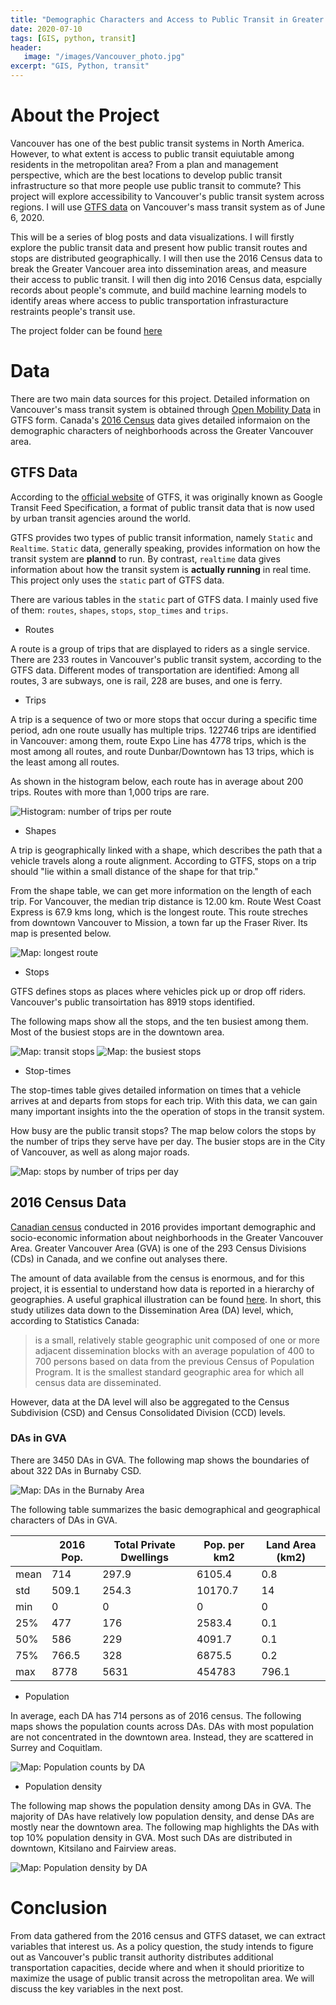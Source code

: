 ```yaml
---
title: "Demographic Characters and Access to Public Transit in Greater Vancouver: Data Sources"
date: 2020-07-10
tags: [GIS, python, transit]
header:
   image: "/images/Vancouver_photo.jpg"
excerpt: "GIS, Python, transit"
---
```

# About the Project

Vancouver has one of the best public transit systems in North America. However, to what extent is access to public transit equiutable among residents in the metropolitan area? From a plan and management perspective, which are the best locations to develop public transit infrastructure so that more people use public transit to commute? This project will explore accessibility to Vancouver's public transit system across regions. I will use [GTFS data](https://gtfs.org/) on Vancouver's mass transit system as of June 6, 2020. 

This will be a series of blog posts and data visualizations. I will firstly explore the public transit data and present how public transit routes and stops are distributed geographically. I will then use the 2016 Census data to break the Greater Vancouer area into dissemination areas, and measure their access to public transit. I will then dig into 2016 Census data, espcially records about people's commute, and build machine learning models to identify areas where access to public transportation infrasturacture restraints people's transit use. 

The project folder can be found [here](https://github.com/ZIBOWANGKANGYU/Vancouver_transit)

# Data

There are two main data sources for this project. Detailed information on Vancouver's mass transit system is obtained through [Open Mobility Data](https://transitfeeds.com/) in GTFS form. Canada's [2016 Census](https://www12.statcan.gc.ca/census-recensement/2016/dp-pd/index-eng.cfm) data gives detailed informaion on the demographic characters of neighborhoods across the Greater Vancouver area. 

## GTFS Data

According to the [official website](https://gtfs.org/gtfs-background) of GTFS, it was originally known as Google Transit Feed Specification, a format of public transit data that is now used by urban transit agencies around the world. 

GTFS provides two types of public transit information, namely `Static` and `Realtime`. `Static` data, generally speaking, provides information on how the transit system are **plannd** to run. By contrast, `realtime` data gives information about how the transit system is **actually running** in real time. This project only uses the `static` part of GTFS data.

There are various tables in the `static` part of GTFS data. I mainly used five of them: `routes`, `shapes`, `stops`, `stop_times` and `trips`.

- Routes

A route is a group of trips that are displayed to riders as a single service. There are 233 routes in Vancouver's public transit system, according to the GTFS data. Different modes of transportation are identified: Among all routes, 3 are subways, one is rail, 228 are buses, and one is ferry.

- Trips

A trip is a sequence of two or more stops that occur during a specific time period, adn one route usually has multiple trips. 122746 trips are identified in Vancouver: among them, route Expo Line has 4778 trips, which is the most among all routes, and route Dunbar/Downtown has 13 trips, which is the least among all routes.

As shown in the histogram below, each route has in average about 200 trips. Routes with more than 1,000 trips are rare.

<img src="{{ site.url }}{{ site.baseurl }}/images/Vancouver_transit1/plots/stops_cnt_trips_hist.png" alt="Histogram: number of trips per route">

- Shapes

A trip is geographically linked with a shape, which describes the path that a vehicle travels along a route alignment. According to GTFS, stops on a trip should "lie within a small distance of the shape for that trip."

From the shape table, we can get more information on the length of each trip. For Vancouver, the median trip distance is 12.00 km. Route West Coast Express is 67.9 kms long, which is the longest route. This route streches from downtown Vancouver to Mission, a town far up the Fraser River. Its map is presented below.

<img src="{{ site.url }}{{ site.baseurl }}/images/Vancouver_transit1/plots/lines_max.png" alt="Map: longest route">

- Stops

GTFS defines stops as places where vehicles pick up or drop off riders. Vancouver's public transoirtation has 8919 stops identified.

The following maps show all the stops, and the ten busiest among them. Most of the busiest stops are in the downtown area. 

<img src="{{ site.url }}{{ site.baseurl }}/images/Vancouver_transit1/plots/stops.png" alt="Map: transit stops">

<img src="{{ site.url }}{{ site.baseurl }}/images/Vancouver_transit1/plots/stops_bz.png" alt="Map: the busiest stops ">

- Stop-times

The stop-times table gives detailed information on times that a vehicle arrives at and departs from stops for each trip. With this data, we can gain many important insights into the the operation of stops in the transit system. 

How busy are the public transit stops? The map below colors the stops by the number of trips they serve have per day. The busier stops are in the City of Vancouver, as well as along major roads. 

<img src="{{ site.url }}{{ site.baseurl }}/images/Vancouver_transit1/plots/stops_cnt_trips.png" alt="Map: stops by number of trips per day">

## 2016 Census Data

[Canadian census](https://www12.statcan.gc.ca/census-recensement/index-eng.cfm) conducted in 2016 provides important demographic and socio-economic information about neighborhoods in the Greater Vancouver Area. Greater Vancouver Area (GVA) is one of the 293 Census Divisions (CDs) in Canada, and we confine out analyses there.

The amount of data available from the census is enormous, and for this project, it is essential to understand how data is reported in a hierarchy of geographies. A useful graphical illustration can be found [here](https://www12.statcan.gc.ca/census-recensement/2016/ref/dict/figures/f1_1-eng.cfm). In short, this study utilizes data down to the Dissemination Area (DA) level, which, according to Statistics Canada:

>is a small, relatively stable geographic unit composed of one or more adjacent dissemination blocks with an average population of 400 to 700 persons based on data from the previous Census of Population Program. It is the smallest standard geographic area for which all census data are disseminated.

However, data at the DA level will also be aggregated to the Census Subdivision (CSD) and Census Consolidated Division (CCD) levels.

### DAs in GVA

There are 3450 DAs in GVA. The following map shows the boundaries of about 322 DAs in Burnaby CSD.

<img src="{{ site.url }}{{ site.baseurl }}/images/Vancouver_transit1/plots/DA_Burnaby.png" alt="Map: DAs in the Burnaby Area">

The following table summarizes the basic demographical and geographical characters of DAs in GVA.

|      | 2016 Pop.  |   Total Private Dwellings |   Pop. per km2 | Land Area (km2) |
|------|------------|---------------------------|---------------|-----------------|
| mean |      714   |                     297.9 |        6105.4 |             0.8 |
| std  |      509.1 |                     254.3 |       10170.7 |            14   |
| min  |        0   |                       0   |           0   |             0   |
| 25%  |      477   |                     176   |        2583.4 |             0.1 |
| 50%  |      586   |                     229   |        4091.7 |             0.1 |
| 75%  |      766.5 |                     328   |        6875.5 |             0.2 |
| max  |     8778   |                    5631   |      454783   |           796.1 |

- Population

In average, each DA has 714 persons as of 2016 census. The following maps shows the population counts across DAs. DAs with most population are not concentrated in the downtown area. Instead, they are scattered in Surrey and Coquitlam.

<img src="{{ site.url }}{{ site.baseurl }}/images/Vancouver_transit1/plots/pop2016.png" alt="Map: Population counts by DA">

- Population density

The following map shows the population density among DAs in GVA. The majority of DAs have relatively low population density, and dense DAs are mostly near the downtown area. The following map highlights the DAs with top 10% population density in GVA. Most such DAs are distributed in downtown, Kitsilano and Fairview areas.

<img src="{{ site.url }}{{ site.baseurl }}/images/Vancouver_transit1/plots/pop_dense201610pc.png" alt="Map: Population density by DA">

# Conclusion

From data gathered from the 2016 census and GTFS dataset, we can extract variables that interest us. As a policy question, the study intends to figure out as Vancouver's public transit authority distributes additional transportation capacities, decide where and when it should prioritize to maximize the usage of public transit across the metropolitan area. We will discuss the key variables in the next post. 